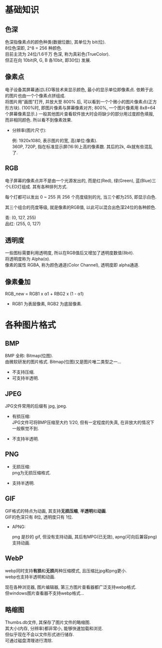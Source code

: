 
# 基础知识

## 色深

色深指像素点的颜色种类(数据位数), 其单位为 bit(位).  
8位色深即, 2^8 = 256 种颜色.  
目前主流为 24位/1.6千万 色深, 称为真彩色(TrueColor).  
但正在向 10bit(R, G, B 各10bit, 即30位) 发展.  


## 像素点

电子设备其屏幕通过LED等技术来显示颜色, 最小的显示单位即像素点. 依赖于此的图片也由一个个像素点拼组成.  
将图片用"画图"打开, 并放大至 800% 后, 可以看到一个个微小的图片像素点(正方形方块). (100%时, 即图片像素与屏幕像素对齐; 800%, 一个图片像素用 8x8=64 个屏幕像素显示.) 
一般其他图片查看软件放大时会将缺少的部分用过度颜色填报, 而非相同颜色. 所以看不到像素效果.  

- 分辨率(图片尺寸):  

    例: 1920x1080, 表示图片的宽, 高(单位:像素).  
    360P, 720P, 指在标准显示屏(16:9)上高的像素数. 其后的2k, 4k就有些混乱了.   


## RGB

电子屏幕的像素点并不是由一个光源发出的, 而是红(Red), 绿(Green), 蓝(Blue)三个LED灯组成. 其有各种排列方式.  

每个灯都可以发出 0 ~ 255 共 256 个亮度级别的光, 当三个都为255, 即显示白色.  

其三个组合的亮度等级, 就是像素的RGB值, 以此可以混合出色深24位的各种颜色.  

青: (0, 127, 255)  
品红: (255, 0, 127)  


## 透明度

一些图标需要利用透明度, 所以在RGB值后又增加了透明度数值(8bit).  
将透明度称为 Alpha(α).  
像素的属性 RGBA, 称为颜色通道(Color Channel), 透明度即 alpha通道.  


## 像素叠加

RGB_new = RGB1 x α1 + RBG2 x (1 - α1)  
- RGB1 为表层像素, RGB2 为底层像素.  


# 各种图片格式

## BMP 

BMP 全称: Bitmap(位图).  
由微软研发的图片格式.
Bitmap(位图)又是图片唯二类型之一...

- 不支持压缩.  
- 可支持半透明.  


## JPEG

JPG文件常用的后缀有 jpg, jpeg.  

- 有损压缩:  
    JPG文件可将BMP压缩至大约 1/20, 但有一定程度的失真, 在非放大的情况下一般察觉不到.  

- 不支持半透明.    



## PNG

- 无损压缩:  
    png为无损压缩格式.  

- 支持半透明.  


## GIF

GIF格式的特点为动画, 其支持**无损压缩**, **半透明**和**动画**.  
GIF的色深只有 8位, 透明度只有 1位.  

- APNG:  

    png 是抄的 gif, 但没有支持动画, 其后有MPG(已无效), apng(可向后兼容png) 支持动画.  


## WebP

webp同时支持**有损**和**无损**两种压缩模式, 且压缩比jpg和png更小.  
webp也支持半透明和动画.  

现在各种浏览器, 图片编辑器, 第三方图片查看器都广泛支持webp格式.  
但windows图片查看器不支持webp格式...  


## 略缩图

Thumbs.db文件, 其保存了图片文件的略缩图.  
其大小(内存, 分辨率)都非常小, 能够快速加载和浏览.  
但似乎现在不会以文件形式进行储存.  
可通过磁盘清理进行清除.  